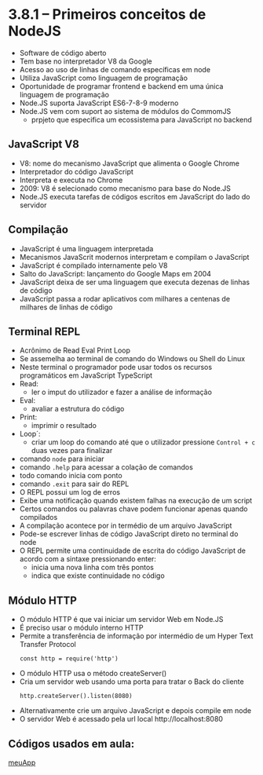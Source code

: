 # 3.8.1 – Primeiros conceitos de NodeJS

- Software de código aberto
- Tem base no interpretador V8 da Google
- Acesso ao uso de linhas de comando específicas em node
- Utiliza JavaScript como linguagem de programação
- Oportunidade de programar frontend e backend em uma única linguagem de programação
- Node.JS suporta JavaScript ES6-7-8-9 moderno
- Node.JS vem com suport ao sistema de módulos do CommomJS
  - prpjeto que especifica um ecossistema para JavaScript no backend


## JavaScript V8

- V8: nome do mecanismo JavaScript que alimenta o Google Chrome
- Interpretador do código JavaScript
- Interpreta e executa no Chrome
- 2009: V8 é selecionado como mecanismo para base do Node.JS
- Node.JS executa tarefas de códigos escritos em JavaScript do lado do servidor

## Compilação

- JavaScript é uma linguagem interpretada
- Mecanismos JavaScrit modernos interpretam e compilam o JavaScript
- JavaScript é compilado internamente pelo V8
- Salto do JavaScript: lançamento do Google Maps em 2004
- JavaScript deixa de ser uma linguagem que executa dezenas de linhas de código
- JavaScript passa a rodar aplicativos com milhares a centenas de milhares de linhas de código

## Terminal REPL

- Acrônimo de Read Eval Print Loop
- Se assemelha ao terminal de comando do Windows ou Shell do Linux
- Neste terminal o programador pode usar todos os recursos programáticos em JavaScript TypeScript
- Read:
  - ler o imput do utilizador e fazer a análise de informação
- Eval:
  - avaliar a estrutura do código
- Print:
  - imprimir o resultado
- Loop´:
  - criar um loop do comando até que o utilizador pressione ```Control + c``` duas vezes para finalizar
- comando ```node``` para iniciar
- comando ```.help``` para acessar a colação de comandos
- todo comando inicia com ponto
- comando ```.exit``` para sair do REPL
- O REPL possui um log de erros
- Exibe uma notificação quando existem falhas na execução de um script
- Certos comandos ou palavras chave podem funcionar apenas quando compilados
- A compilação acontece por in termédio de um arquivo JavaScript
- Pode-se escrever linhas de código JavaScript direto no terminal do node
- O REPL permite uma continuidade de escrita do código JavaScript de acordo com a sintaxe pressionando enter:
  - inicia uma nova linha com três pontos
  - indica que existe continuidade no código

## Módulo HTTP

- O módulo HTTP é que vai iniciar um servidor Web em Node.JS
- É preciso usar o módulo interno HTTP
- Permite a transferência de informação por intermédio de um Hyper Text Transfer Protocol
  ```
  const http = require('http')
  ```
- O módulo HTTP usa o método createServer()
- Cria um servidor web usando uma porta para tratar o Back do cliente
  ```
  http.createServer().listen(8080)
  ```
- Alternativamente crie um arquivo JavaScript e depois compile em node
- O servidor Web é acessado pela url local http://localhost:8080
  
## Códigos usados em aula:

[meuApp](camminho)

